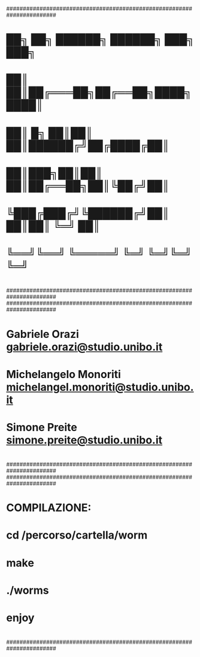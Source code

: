 #######################################################################
#                                                                     #
#                                                                     # 
#                 ██╗    ██╗ ██████╗ ██████╗ ███╗   ███╗              # 
#                 ██║    ██║██╔═══██╗██╔══██╗████╗ ████║              # 
#                 ██║ █╗ ██║██║   ██║██████╔╝██╔████╔██║              # 
#                 ██║███╗██║██║   ██║██╔══██╗██║╚██╔╝██║              #  
#                 ╚███╔███╔╝╚██████╔╝██║  ██║██║ ╚═╝ ██║              #                    
#                  ╚══╝╚══╝  ╚═════╝ ╚═╝  ╚═╝╚═╝     ╚═╝              #                                      
#                                                                     #                  
#                                                                     #    
#######################################################################
#######################################################################
#                                                                     #  
#  Gabriele Orazi             gabriele.orazi@studio.unibo.it          #                
#  Michelangelo Monoriti      michelangel.monoriti@studio.unibo.it    #                       
#  Simone Preite              simone.preite@studio.unibo.it           #               
#                                                                     #  
#                                                                     #  
#######################################################################
#######################################################################
#                                                                     #
#  COMPILAZIONE:                                                      #
#                                                                     #
#          cd /percorso/cartella/worm                                 #
#                                                                     #
#          make                                                       #
#                                                                     #
#          ./worms                                                    #
#                                                                     #
#          enjoy                                                      #
#                                                                     #
#######################################################################




